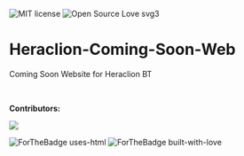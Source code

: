 ![MIT license](https://img.shields.io/badge/License-MIT-blue.svg) ![Open Source Love svg3](https://badges.frapsoft.com/os/v3/open-source.svg?v=103)

# Heraclion-Coming-Soon-Web
Coming Soon Website for Heraclion BT

<br />

**Contributors:**

<a href="https://github.com/AcoDev/">
  <img src="https://contrib.rocks/image?repo=AcoDev/Heraclion-Coming-Soon-Web" />
</a>

![ForTheBadge uses-html](http://ForTheBadge.com/images/badges/uses-html.svg) ![ForTheBadge built-with-love](http://ForTheBadge.com/images/badges/built-with-love.svg)
